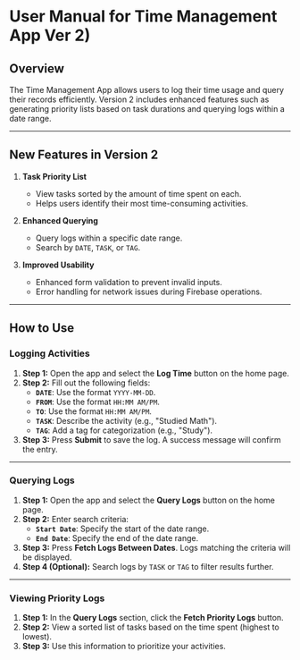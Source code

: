 # **User Manual for Time Management App Ver 2)**

## **Overview**
The Time Management App allows users to log their time usage and query their records efficiently. Version 2 includes enhanced features such as generating priority lists based on task durations and querying logs within a date range.

---

## **New Features in Version 2**
1. **Task Priority List**
    - View tasks sorted by the amount of time spent on each.
    - Helps users identify their most time-consuming activities.

2. **Enhanced Querying**
    - Query logs within a specific date range.
    - Search by `DATE`, `TASK`, or `TAG`.

3. **Improved Usability**
    - Enhanced form validation to prevent invalid inputs.
    - Error handling for network issues during Firebase operations.

---

## **How to Use**

### **Logging Activities**
1. **Step 1:** Open the app and select the **Log Time** button on the home page.
2. **Step 2:** Fill out the following fields:
    - **`DATE`**: Use the format `YYYY-MM-DD`.
    - **`FROM`**: Use the format `HH:MM AM/PM`.
    - **`TO`**: Use the format `HH:MM AM/PM`.
    - **`TASK`**: Describe the activity (e.g., "Studied Math").
    - **`TAG`**: Add a tag for categorization (e.g., "Study").
3. **Step 3:** Press **Submit** to save the log. A success message will confirm the entry.

---

### **Querying Logs**
1. **Step 1:** Open the app and select the **Query Logs** button on the home page.
2. **Step 2:** Enter search criteria:
    - **`Start Date`**: Specify the start of the date range.
    - **`End Date`**: Specify the end of the date range.
3. **Step 3:** Press **Fetch Logs Between Dates**. Logs matching the criteria will be displayed.
4. **Step 4 (Optional):** Search logs by `TASK` or `TAG` to filter results further.

---

### **Viewing Priority Logs**
1. **Step 1:** In the **Query Logs** section, click the **Fetch Priority Logs** button.
2. **Step 2:** View a sorted list of tasks based on the time spent (highest to lowest).
3. **Step 3:** Use this information to prioritize your activities.

